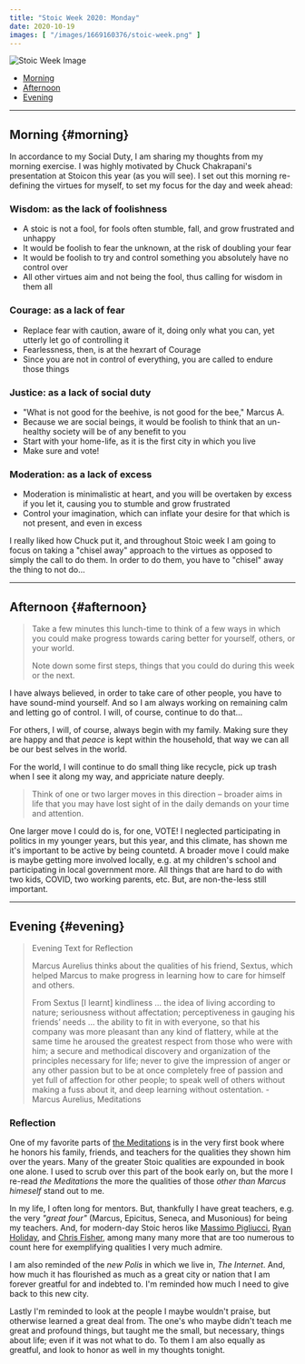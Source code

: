 ```yaml
---
title: "Stoic Week 2020: Monday"
date: 2020-10-19
images: [ "/images/1669160376/stoic-week.png" ]
---
```


![Stoic Week Image](/images/1669160376/stoic-week.png)

- [Morning](#morning)
- [Afternoon](#afternoon)
- [Evening](#evening)

---

## Morning {#morning}

In accordance to my Social Duty, I am sharing my thoughts from my morning exercise. I was highly motivated by Chuck Chakrapani's presentation at Stoicon this year (as you will see). I set out this morning re-defining the virtues for myself, to set my focus for the day and week ahead:

### Wisdom: as the lack of foolishness

- A stoic is not a fool, for fools often stumble, fall, and grow frustrated and unhappy
- It would be foolish to fear the unknown, at the risk of doubling your fear
- It would be foolish to try and control something you absolutely have no control over
- All other virtues aim and not being the fool, thus calling for wisdom in them all

### Courage: as a lack of fear

- Replace fear with caution, aware of it, doing only what you can, yet utterly let go of controlling it
- Fearlessness, then, is at the hexrart of Courage
- Since you are not in control of everything, you are called to endure those things

### Justice: as a lack of social duty

- "What is not good for the beehive, is not good for the bee," Marcus A.
- Because we are social beings, it would be foolish to think that an un-healthy society will be of any benefit to you
- Start with your home-life, as it is the first city in which you live
- Make sure and vote!

### Moderation: as a lack of excess

- Moderation is minimalistic at heart, and you will be overtaken by excess if you let it, causing you to stumble and grow frustrated
- Control your imagination, which can inflate your desire for that which is not present, and even in excess

I really liked how Chuck put it, and throughout Stoic week I am going to focus on taking a "chisel away" approach to the virtues as opposed to simply the call to do them. In order to do them, you have to "chisel" away the thing to not do...

---

## Afternoon {#afternoon}

> Take a few minutes this lunch-time to think of a few ways in which you could make progress towards caring better for yourself, others, or your world. 
> 
> Note down some first steps, things that you could do during this week or the next. 

I have always believed, in order to take care of other people, you have to have sound-mind yourself. And so I am always working on remaining calm and letting go of control. I will, of course, continue to do that...

For others, I will, of course, always begin with my family. Making sure they are happy and that _peace_ is kept within the household, that way we can all be our best selves in the world.

For the world, I will continue to do small thing like recycle, pick up trash when I see it along my way, and appriciate nature deeply.

> Think of one or two larger moves in this direction – broader aims in life that you may have lost sight of in the daily demands on your time and attention. 

One larger move I could do is, for one, VOTE! I neglected participating in politics in my younger years, but this year, and this climate, has shown me it's important to be active by being countetd. A broader move I could make is maybe getting more involved locally, e.g. at my children's school and participating in local government more. All things that are hard to do with two kids, COVID, two working parents, etc. But, are non-the-less still important.

---

## Evening {#evening}

> Evening Text for Reflection
>
> Marcus Aurelius thinks about the qualities of his friend, Sextus, which helped Marcus to make progress in learning how to care for himself and others.
> 
> From Sextus [I learnt] kindliness … the idea of living according to nature; seriousness without affectation; perceptiveness in gauging his friends’ needs … the ability to fit in with everyone, so that his company was more pleasant than any kind of flattery, while at the same time he aroused the greatest respect from those who were with him; a secure and methodical discovery and organization of the principles necessary for life; never to give the impression of anger or any other passion but to be at once completely free of passion and yet full of affection for other people; to speak well of others without making a fuss about it, and deep learning without ostentation. - Marcus Aurelius, Meditations

### Reflection

One of my favorite parts of [the Meditations](https://en.wikipedia.org/wiki/Meditations) is in the very first book where he honors his family, friends, and teachers for the qualities they shown him over the years. Many of the greater Stoic qualities are expounded in book one alone. I used to scrub over this part of the book early on, but the more I re-read _the Meditations_ the more the qualities of those _other than Marcus himeself_ stand out to me.

In my life, I often long for mentors. But, thankfully I have great teachers, e.g. the very _"great four"_ (Marcus, Epicitus, Seneca, and Musonious) for being my teachers. And, for modern-day Stoic heros like [Massimo Pigliucci](https://twitter.com/mpigliucci), [Ryan Holiday](https://ryanholiday.net), and [Chris Fisher](https://bit.ly/37ukzii), among many many more that are too numerous to count here for exemplifying qualities I very much admire.

I am also reminded of the _new Polis_ in which we live in, _The Internet_. And, how much it has flourished as much as a great city or nation that I am forever greatful for and indebted to. I'm reminded how much I need to give back to this new city.

Lastly I'm reminded to look at the people I maybe wouldn't praise, but otherwise learned a great deal from. The one's who maybe didn't teach me great and profound things, but taught me the small, but necessary, things about life; even if it was not what to do. To them I am also equally as greatful, and look to honor as well in my thoughts tonight.
